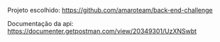 Projeto escolhido: https://github.com/amaroteam/back-end-challenge

Documentação da api: https://documenter.getpostman.com/view/20349301/UzXNSwbt
